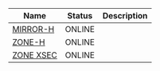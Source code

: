 |Name|Status|Description|
| ------ | ------ | ------ |
|[MIRROR-H](https://www.mirror-h.org/)|ONLINE||
|[ZONE-H](https://www.zone-h.org/)|ONLINE||
|[ZONE XSEC](https://zone-xsec.com)|ONLINE||
